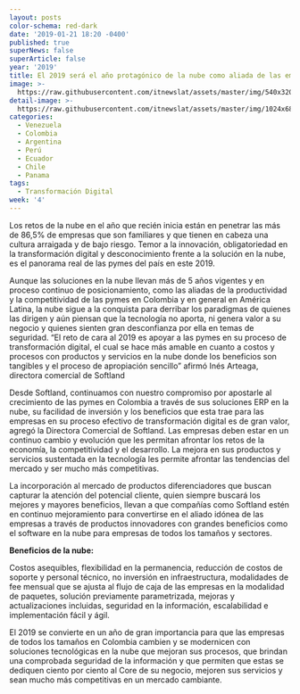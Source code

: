 ```yaml
---
layout: posts
color-schema: red-dark
date: '2019-01-21 18:20 -0400'
published: true
superNews: false
superArticle: false
year: '2019'
title: El 2019 será el año protagónico de la nube como aliada de las empresas
image: >-
  https://raw.githubusercontent.com/itnewslat/assets/master/img/540x320/Ines-Arteaga-p.jpg
detail-image: >-
  https://raw.githubusercontent.com/itnewslat/assets/master/img/1024x680/Ines-Arteaga-g.jpg
categories:
  - Venezuela
  - Colombia
  - Argentina
  - Perú
  - Ecuador
  - Chile
  - Panama
tags:
  - Transformación Digital
week: '4'
---
```

Los retos de la nube en el año que recién inicia están en penetrar las más de 86,5% de empresas que son familiares y que tienen en cabeza una cultura arraigada y de bajo riesgo. Temor a la innovación, obligatoriedad en la transformación digital y desconocimiento frente a la solución en la nube, es el panorama real de las pymes del país en este 2019.

Aunque las soluciones en la nube llevan más de 5 años vigentes y en proceso continuo de posicionamiento, como las aliadas de la productividad y la competitividad de las pymes en Colombia y en general en América Latina, la nube sigue a la conquista para derribar los paradigmas de quienes las dirigen y aún piensan que la tecnología no aporta, ni genera valor a su negocio y quienes sienten gran desconfianza por ella en temas de seguridad.
“El reto de cara al 2019 es apoyar a las pymes en su proceso de transformación digital, el cual se hace más amable en cuanto a costos y procesos con productos y servicios en la nube donde los beneficios son tangibles y el proceso de apropiación sencillo” afirmó Inés Arteaga, directora comercial de Softland

Desde Softland, continuamos con nuestro compromiso por apostarle al crecimiento de las pymes en Colombia a través de sus soluciones ERP en la nube, su facilidad de inversión y los beneficios que esta trae para las empresas en su proceso efectivo de transformación digital es de gran valor, agregó la Directora Comercial de Softland.
Las empresas deben estar en un continuo cambio y evolución que les permitan afrontar los retos de la economía, la competitividad y el desarrollo. La mejora en sus productos y servicios sustentada en la tecnología les permite afrontar las tendencias del mercado y ser mucho más competitivas.

La incorporación al mercado de productos diferenciadores que buscan capturar la atención del potencial cliente, quien siempre buscará los mejores y mayores beneficios, llevan a que compañías como Softland estén en continuo mejoramiento para convertirse en el aliado idónea de las empresas a través de productos innovadores con grandes beneficios como el software en la nube para empresas de todos los tamaños y sectores.

**Beneficios de la nube:**

Costos asequibles, flexibilidad en la permanencia, reducción de costos de soporte y personal técnico, no inversión en infraestructura, modalidades de fee mensual que se ajusta al flujo de caja de las empresas en la modalidad de paquetes, solución previamente parametrizada, mejoras y actualizaciones incluidas, seguridad en la información, escalabilidad e implementación fácil y ágil.

El 2019 se convierte en un año de gran importancia para que las empresas de todos los tamaños en Colombia cambien y se modernicen con soluciones tecnológicas en la nube que mejoran sus procesos, que brindan una comprobada seguridad de la información y que permiten que estas se dediquen ciento por ciento al Core de su negocio, mejoren sus servicios y sean mucho más competitivas en un mercado cambiante.